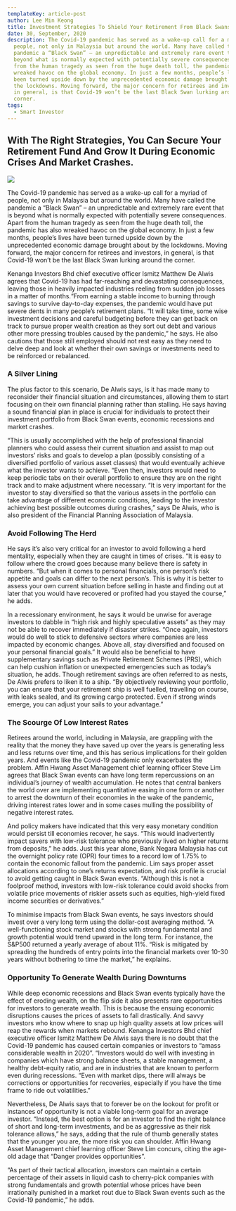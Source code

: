 ```yaml
---
templateKey: article-post
author: Lee Min Keong
title: Investment Strategies To Shield Your Retirement From Black Swans.
date: 30, September, 2020
description: The Covid-19 pandemic has served as a wake-up call for a myriad of
  people, not only in Malaysia but around the world. Many have called the
  pandemic a “Black Swan” – an unpredictable and extremely rare event that is
  beyond what is normally expected with potentially severe consequences. Apart
  from the human tragedy as seen from the huge death toll, the pandemic has also
  wreaked havoc on the global economy. In just a few months, people’s lives have
  been turned upside down by the unprecedented economic damage brought about by
  the lockdowns. Moving forward, the major concern for retirees and investors,
  in general, is that Covid-19 won’t be the last Black Swan lurking around the
  corner.
tags:
  - Smart Investor
---
```

## With The Right Strategies, You Can Secure Your Retirement Fund And Grow It During Economic Crises And Market Crashes.

![](/img/2020-09-30-smart-investor-investment-strategies-to-shield-your-retirement-from-black-swan-events.png)

The Covid-19 pandemic has served as a wake-up call for a myriad of people, not only in Malaysia but around the world. Many have called the pandemic a “Black Swan” – an unpredictable and extremely rare event that is beyond what is normally expected with potentially severe consequences. Apart from the human tragedy as seen from the huge death toll, the pandemic has also wreaked havoc on the global economy. In just a few months, people’s lives have been turned upside down by the unprecedented economic damage brought about by the lockdowns. Moving forward, the major concern for retirees and investors, in general, is that Covid-19 won’t be the last Black Swan lurking around the corner.

Kenanga Investors Bhd chief executive officer Ismitz Matthew De Alwis agrees that Covid-19 has had far-reaching and devastating consequences, leaving those in heavily impacted industries reeling from sudden job losses in a matter of months.“From earning a stable income to burning through savings to survive day-to-day expenses, the pandemic would have put severe dents in many people’s retirement plans. “It will take time, some wise investment decisions and careful budgeting before they can get back on track to pursue proper wealth creation as they sort out debt and various other more pressing troubles caused by the pandemic,” he says. He also cautions that those still employed should not rest easy as they need to delve deep and look at whether their own savings or investments need to be reinforced or rebalanced.

### A Silver Lining

The plus factor to this scenario, De Alwis says, is it has made many to reconsider their financial situation and circumstances, allowing them to start focusing on their own financial planning rather than stalling. He says having a sound financial plan in place is crucial for individuals to protect their investment portfolio from Black Swan events, economic recessions and market crashes.

“This is usually accomplished with the help of professional financial planners who could assess their current situation and assist to map out investors’ risks and goals to develop a plan (possibly consisting of a diversified portfolio of various asset classes) that would eventually achieve what the investor wants to achieve. “Even then, investors would need to keep periodic tabs on their overall portfolio to ensure they are on the right track and to make adjustment where necessary. “It is very important for the investor to stay diversified so that the various assets in the portfolio can take advantage of different economic conditions, leading to the investor achieving best possible outcomes during crashes,” says De Alwis, who is also president of the Financial Planning Association of Malaysia.

### Avoid Following The Herd

He says it’s also very critical for an investor to avoid following a herd mentality, especially when they are caught in times of crises. “It is easy to follow where the crowd goes because many believe there is safety in numbers. “But when it comes to personal financials, one person’s risk appetite and goals can differ to the next person’s. This is why it is better to assess your own current situation before selling in haste and finding out at later that you would have recovered or profited had you stayed the course,” he adds.

In a recessionary environment, he says it would be unwise for average investors to dabble in “high risk and highly speculative assets” as they may not be able to recover immediately if disaster strikes. “Once again, investors would do well to stick to defensive sectors where companies are less impacted by economic changes. Above all, stay diversified and focused on your personal financial goals.” It would also be beneficial to have supplementary savings such as Private Retirement Schemes (PRS), which can help cushion inflation or unexpected emergencies such as today’s situation, he adds. Though retirement savings are often referred to as nests, De Alwis prefers to liken it to a ship. “By objectively reviewing your portfolio, you can ensure that your retirement ship is well fuelled, travelling on course, with leaks sealed, and its growing cargo protected. Even if strong winds emerge, you can adjust your sails to your advantage.”

### The Scourge Of Low Interest Rates

Retirees around the world, including in Malaysia, are grappling with the reality that the money they have saved up over the years is generating less and less returns over time, and this has serious implications for their golden years. And events like the Covid-19 pandemic only exacerbates the problem. Affin Hwang Asset Management chief learning officer Steve Lim agrees that Black Swan events can have long term repercussions on an individual’s journey of wealth accumulation. He notes that central bankers the world over are implementing quantitative easing in one form or another to arrest the downturn of their economies in the wake of the pandemic, driving interest rates lower and in some cases mulling the possibility of negative interest rates.

And policy makers have indicated that this very easy monetary condition would persist till economies recover, he says. “This would inadvertently impact savers with low-risk tolerance who previously lived on higher returns from deposits,” he adds. Just this year alone, Bank Negara Malaysia has cut the overnight policy rate (OPR) four times to a record low of 1.75% to contain the economic fallout from the pandemic. Lim says proper asset allocations according to one’s returns expectation, and risk profile is crucial to avoid getting caught in Black Swan events. “Although this is not a foolproof method, investors with low-risk tolerance could avoid shocks from volatile price movements of riskier assets such as equities, high-yield fixed income securities or derivatives.”

To minimise impacts from Black Swan events, he says investors should invest over a very long term using the dollar-cost averaging method. “A well-functioning stock market and stocks with strong fundamental and growth potential would trend upward in the long term. For instance, the S&P500 returned a yearly average of about 11%. “Risk is mitigated by spreading the hundreds of entry points into the financial markets over 10-30 years without bothering to time the market,” he explains.

### Opportunity To Generate Wealth During Downturns

While deep economic recessions and Black Swan events typically have the effect of eroding wealth, on the flip side it also presents rare opportunities for investors to generate wealth. This is because the ensuing economic disruptions causes the prices of assets to fall drastically. And savvy investors who know where to snap up high quality assets at low prices will reap the rewards when markets rebound. Kenanga Investors Bhd chief executive officer Ismitz Matthew De Alwis says there is no doubt that the Covid-19 pandemic has caused certain companies or investors to “amass considerable wealth in 2020”. “Investors would do well with investing in companies which have strong balance sheets, a stable management, a healthy debt-equity ratio, and are in industries that are known to perform even during recessions. “Even with market dips, there will always be corrections or opportunities for recoveries, especially if you have the time frame to ride out volatilities.”

Nevertheless, De Alwis says that to forever be on the lookout for profit or instances of opportunity is not a viable long-term goal for an average investor. “Instead, the best option is for an investor to find the right balance of short and long-term investments, and be as aggressive as their risk tolerance allows,” he says, adding that the rule of thumb generally states that the younger you are, the more risk you can shoulder. Affin Hwang Asset Management chief learning officer Steve Lim concurs, citing the age-old adage that “Danger provides opportunities”.

“As part of their tactical allocation, investors can maintain a certain percentage of their assets in liquid cash to cherry-pick companies with strong fundamentals and growth potential whose prices have been irrationally punished in a market rout due to Black Swan events such as the Covid-19 pandemic,” he adds.